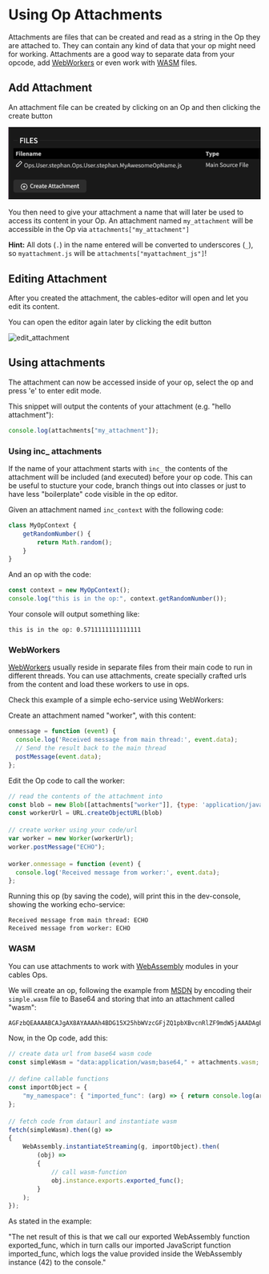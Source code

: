 # Using Op Attachments

Attachments are files that can be created and read as a string in the Op they are attached to.
They can contain any kind of data that your op might need for working. Attachments are a good
way to separate data from your opcode, add [WebWorkers](https://developer.mozilla.org/en-US/docs/Web/API/Web_Workers_API) 
or even work with [WASM](https://developer.mozilla.org/en-US/docs/WebAssembly) files.

## Add Attachment

An attachment file can be created by clicking on an Op and then clicking the create button

![create_attachment](img/attachment_files.png)

You then need to give your attachment a name that will later be used to access its content in your Op.
An attachment named `my_attachment` will be accessible in the Op via `attachments["my_attachment"]`

**Hint:** All dots (`.`) in the name entered will be converted to underscores (`_`), so `myattachment.js` will be `attachments["myattachment_js"]`!

## Editing Attachment

After you created the attachment, the cables-editor will open and let you edit its content.

You can open the editor again later by clicking the edit button

![edit_attachment](img/edit_attachment.png)

## Using attachments

The attachment can now be accessed inside of your op, select the op and press 'e' to enter edit mode.

This snippet will output the contents of your attachment (e.g. "hello attachment"):
```javascript
console.log(attachments["my_attachment"]);
```

### Using inc_  attachments
If the name of your attachment starts with `inc_` the contents of the attachment will be included (and executed)
before your op code. This can be useful to stucture your code, branch things out into classes or just to have
less "boilerplate" code visible in the op editor.

Given an attachment named `inc_context` with the following code:
```javascript
class MyOpContext {
    getRandomNumber() {
        return Math.random();
    }
}
```

And an op with the code:
```javascript
const context = new MyOpContext();
console.log("this is in the op:", context.getRandomNumber());
```

Your console will output something like:
```
this is in the op: 0.5711111111111111
```

### WebWorkers
[WebWorkers](https://developer.mozilla.org/en-US/docs/Web/API/Web_Workers_API) usually reside in separate files from
their main code to run in different threads. You can use attachments, create specially crafted urls from the content
and load these workers to use in ops.

Check this example of a simple echo-service using WebWorkers:

Create an attachment named "worker", with this content:
```javascript
onmessage = function (event) {
  console.log('Received message from main thread:', event.data);
  // Send the result back to the main thread
  postMessage(event.data);
};
```

Edit the Op code to call the worker:
```javascript
// read the contents of the attachment into
const blob = new Blob([attachments["worker"]], {type: 'application/javascript'});
const workerUrl = URL.createObjectURL(blob)

// create worker using your code/url
var worker = new Worker(workerUrl);
worker.postMessage("ECHO");

worker.onmessage = function (event) {
  console.log('Received message from worker:', event.data);
};
```

Running this op (by saving the code), will print this in the dev-console, showing the working echo-service:
```
Received message from main thread: ECHO
Received message from worker: ECHO
```

### WASM

You can use attachments to work with [WebAssembly](https://developer.mozilla.org/en-US/docs/WebAssembly) modules in your cables Ops.

We will create an op, following the example from [MSDN](https://developer.mozilla.org/en-US/docs/WebAssembly/Guides/Using_the_JavaScript_API)
by encoding their `simple.wasm` file to Base64 and storing that into an attachment called "wasm":

```base64
AGFzbQEAAAABCAJgAX8AYAAAAh4BDG15X25hbWVzcGFjZQ1pbXBvcnRlZF9mdW5jAAADAgEBBxEBDWV4cG9ydGVkX2Z1bmMAAQoIAQYAQSoQAAs=
```

Now, in the Op code, add this:
```javascript
// create data url from base64 wasm code
const simpleWasm = "data:application/wasm;base64," + attachments.wasm;

// define callable functions
const importObject = {
    "my_namespace": { "imported_func": (arg) => { return console.log(arg); } },
};

// fetch code from dataurl and instantiate wasm
fetch(simpleWasm).then((g) =>
{
    WebAssembly.instantiateStreaming(g, importObject).then(
        (obj) =>
        {
            // call wasm-function
            obj.instance.exports.exported_func();
        }
    );
});
```
As stated in the example:

"The net result of this is that we call our exported WebAssembly function exported_func, which in turn calls our imported JavaScript function imported_func, which logs the value provided inside the WebAssembly instance (42) to the console."
